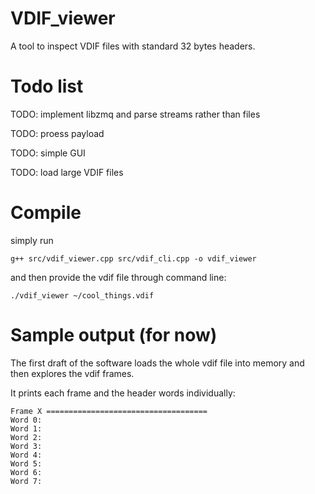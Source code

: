 # VDIF_viewer

A tool to inspect VDIF files with standard 32 bytes headers.

# Todo list

TODO: implement libzmq and parse streams rather than files

TODO: proess payload

TODO: simple GUI

TODO: load large VDIF files

# Compile

simply run 

`g++ src/vdif_viewer.cpp src/vdif_cli.cpp -o vdif_viewer`

and then provide the vdif file through command line:

`./vdif_viewer ~/cool_things.vdif`

# Sample output (for now)

The first draft of the software loads the whole vdif file into memory 
and then explores the vdif frames. 

It prints each frame and the header words individually:

```
Frame X ====================================
Word 0:
Word 1:
Word 2:
Word 3:
Word 4:
Word 5:
Word 6:
Word 7:
```
